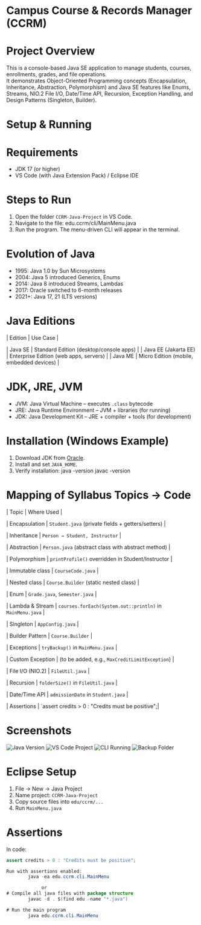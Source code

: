 # Campus Course & Records Manager (CCRM)

# Project Overview
This is a console-based Java SE application to manage students, courses, enrollments, grades, and file operations.  
It demonstrates Object-Oriented Programming concepts (Encapsulation, Inheritance, Abstraction, Polymorphism) and Java SE features like Enums, Streams, NIO.2 File I/O, Date/Time API, Recursion, Exception Handling, and Design Patterns (Singleton, Builder).



# Setup & Running

# Requirements
- JDK 17 (or higher)
- VS Code (with Java Extension Pack) / Eclipse IDE

# Steps to Run
1. Open the folder `CCRM-Java-Project` in VS Code.  
2. Navigate to the file: 
        edu.ccrm/cli/MainMenu.java
3. Run the program. The menu-driven CLI will appear in the terminal.


# Evolution of Java
- 1995: Java 1.0 by Sun Microsystems  
- 2004: Java 5 introduced Generics, Enums  
- 2014: Java 8 introduced Streams, Lambdas  
- 2017: Oracle switched to 6-month releases  
- 2021+: Java 17, 21 (LTS versions)  

# Java Editions
| Edition               |    Use Case |

| Java SE               | Standard Edition (desktop/console apps)  |
| Java EE (Jakarta EE)  | Enterprise Edition (web apps, servers)   |
| Java ME               | Micro Edition (mobile, embedded devices) |

# JDK, JRE, JVM
- JVM: Java Virtual Machine –   executes `.class` bytecode  
- JRE: Java Runtime Environment –   JVM + libraries (for running)  
- JDK: Java Development Kit –   JRE + compiler + tools (for development)  


# Installation (Windows Example)
1. Download JDK from [Oracle](https://www.oracle.com/java/technologies/javase-downloads.html).  
2. Install and set `JAVA_HOME`.  
3. Verify installation:
        java -version
        javac -version

 # Mapping of Syllabus Topics → Code

| Topic           |  Where Used |


| Encapsulation   | `Student.java` (private fields + getters/setters) |


| Inheritance     | `Person → Student, Instructor` |


| Abstraction     | `Person.java` (abstract class with abstract method) |


| Polymorphism    | `printProfile()` overridden in Student/Instructor |


| Immutable class | `CourseCode.java` |


| Nested class    | `Course.Builder` (static nested class) |


| Enum            | `Grade.java`, `Semester.java` |


| Lambda & Stream | `courses.forEach(System.out::println)` in `MainMenu.java`   |


| Singleton       | `AppConfig.java` |


| Builder Pattern | `Course.Builder` |


| Exceptions      | `tryBackup()` in `MainMenu.java` |


| Custom Exception | (to be added, e.g., `MaxCreditLimitException`) |


| File I/O (NIO.2) | `FileUtil.java` |


| Recursion       | `folderSize()` in `FileUtil.java` |


| Date/Time API   | `admissionDate` in `Student.java` |


| Assertions      | `assert credits > 0 : "Credits must be positive";|



# Screenshots

![Java Version](screenshots/java-version.png)
![VS Code Project](screenshots/project-structure.png)
![CLI Running](screenshots/cli-run.png)
![Backup Folder](screenshots/backup.png)
        
# Eclipse Setup 
1. File → New → Java Project  
2. Name project: `CCRM-Java-Project`  
3. Copy source files into `edu/ccrm/...`  
4. Run `MainMenu.java`  

# Assertions
In code:
```java
assert credits > 0 : "Credits must be positive";

Run with assertions enabled:
        java -ea edu.ccrm.cli.MainMenu

             or 
# Compile all java files with package structure
        javac -d . $(find edu -name "*.java")

# Run the main program
        java edu.ccrm.cli.MainMenu


        



  
